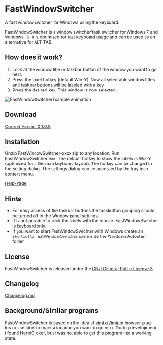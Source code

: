 # FastWindowSwitcher

A fast window switcher for Windows using the keyboard.

FastWindowSwitcher is a window switcher/task switcher for Windows 7 and Windows 10.
It is optimized for fast keyboard usage and can be used as an alternative for  ALT-TAB.

## How does it work?

1. Look  at the window title or taskbar button of the window you want to go next.
2. Press the label hotkey (default Win-Y). Now all selectable window titles and taskbar buttons will be labeled with a key
3. Press the desired key. This window is now selected.


![FastWindowSwitcherExample Animation](https://github.com/JochenBaier/fastwindowswitcher/blob/master/homepage/fws_example_animation.gif)

## Download

[Current Version 0.1.0.0](https://github.com/JochenBaier/fastwindowswitcher/releases/download/v0.1.0.0/FastWindowSwitcher-0100.zip)

## Installation

Unzip  FastWindowSwitcher-xxxx.zip to any location. Run FastWindowSwitcher.exe.
The default hotkey to show the labels is Win-Y (optimized for a German keyboard layout). The hotkey can be changed in the setting dialog. The settings dialog can be accessed by the tray icon context menu.

[Help-Page](https://github.com/JochenBaier/fastwindowswitcher/wiki/Help)

## Hints

- For easy access of the taskbar buttons the taskbutton grouping should be turned off in the Window panel settings.
- It is not possible to click the labels with the mouse. FastWindowSwitcher is keyboard only.
- If you want to start FastWindowSwichter with Windows create an shortcut to FastWindowSwitcher.exe inside the Windows Autostart folder

## License

FastWindowSwitcher is released under the [GNU General Public License 3](https://www.gnu.org/licenses/gpl-3.0.de.html)

## Changelog

[Changelog.md](https://github.com/JochenBaier/fastwindowswitcher/blob/master/Changelog.md)

## Background/Similar programs

FastWindowSwitcher is based on the idea of [vimfx](https://addons.mozilla.org/de/firefox/addon/vimfx/)/[Vimium](https://vimium.github.io/) browser plug-ins to use label to mark a location you want to go next.  During development i found [HerbiClicker](http://herbi.org/HerbiClicker/HerbiClicker.htm), but i was not able to get this program into a working state.




